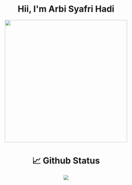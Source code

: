 

<h1 align="center">Hii, I'm Arbi Syafri Hadi</h1>
<p align="center"><img width="400" src="https://github.com/FalArt/FalArt/blob/main/github-metrics.svg"><img width="900" height="1" alt=""></p>
<h1 align="center">&#x1f4c8; Github Status</h1>
<p align="center"><img src="https://github-readme-stats.vercel.app/api?username=FalArt&theme=algolia&column=7&no-frame=true&show_icons=true" /></p>
